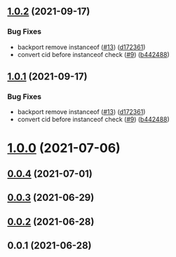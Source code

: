 ## [1.0.2](https://github.com/ipfs/js-blockstore-datastore-adapter/compare/v1.0.0...v1.0.2) (2021-09-17)


### Bug Fixes

* backport remove instanceof ([#13](https://github.com/ipfs/js-blockstore-datastore-adapter/issues/13)) ([d172361](https://github.com/ipfs/js-blockstore-datastore-adapter/commit/d172361db45ade33b5e777c51a7848da8abb7bc1))
* convert cid before instanceof check ([#9](https://github.com/ipfs/js-blockstore-datastore-adapter/issues/9)) ([b442488](https://github.com/ipfs/js-blockstore-datastore-adapter/commit/b4424884e89dc30b27a8466ba6cefac5e0612daa))



## [1.0.1](https://github.com/ipfs/js-blockstore-datastore-adapter/compare/v1.0.0...v1.0.1) (2021-09-17)


### Bug Fixes

* backport remove instanceof ([#13](https://github.com/ipfs/js-blockstore-datastore-adapter/issues/13)) ([d172361](https://github.com/ipfs/js-blockstore-datastore-adapter/commit/d172361db45ade33b5e777c51a7848da8abb7bc1))
* convert cid before instanceof check ([#9](https://github.com/ipfs/js-blockstore-datastore-adapter/issues/9)) ([b442488](https://github.com/ipfs/js-blockstore-datastore-adapter/commit/b4424884e89dc30b27a8466ba6cefac5e0612daa))



# [1.0.0](https://github.com/ipfs/js-blockstore-datastore-adapter/compare/v0.0.4...v1.0.0) (2021-07-06)



## [0.0.4](https://github.com/ipfs/js-blockstore-datastore-adapter/compare/v0.0.3...v0.0.4) (2021-07-01)



## [0.0.3](https://github.com/ipfs/js-blockstore-datastore-adapter/compare/v0.0.2...v0.0.3) (2021-06-29)



## [0.0.2](https://github.com/ipfs/js-blockstore-datastore-adapter/compare/v0.0.1...v0.0.2) (2021-06-28)



## 0.0.1 (2021-06-28)



